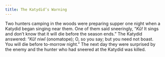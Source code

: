 ```yaml
---
title: The Katydid’s Warning
---
```


Two hunters camping in the woods were preparing supper one night when a Katydid began singing near them. One of them said sneeringly, “_Kû!_ It sings and don’t know that it will die before the season ends.” The Katydid answered: “_Kû! niwĭ_ (onomatope); O, so you say; but you need not boast. You will die before to-morrow night.” The next day they were surprised by the enemy and the hunter who had sneered at the Katydid was killed.
